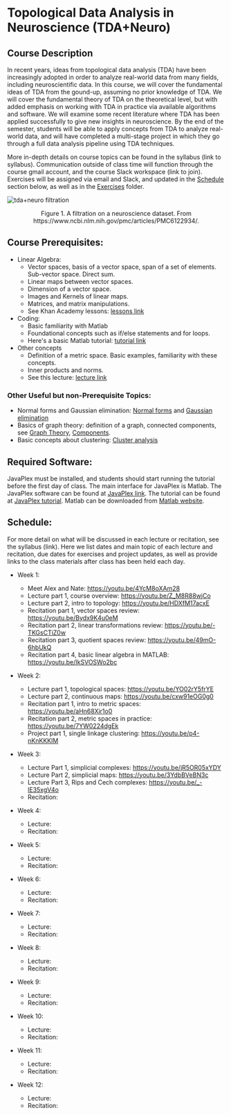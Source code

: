 # Topological Data Analysis in Neuroscience (TDA+Neuro)

## Course Description
In recent years, ideas from topological data analysis (TDA) have been increasingly adopted in order to analyze real-world data from many fields, including neuroscientific data. In this course, we will cover the fundamental ideas of TDA from the gound-up, assuming no prior knowledge of TDA. We will cover the fundamental theory of TDA on the theoretical level, but with added emphasis on working with TDA in practice via available algorithms and software. We will examine some recent literature where TDA has been applied successfully to give new insights in neuroscience. By the end of the semester, students will be able to apply concepts from TDA to analyze real-world data, and will have completed a multi-stage project in which they go through a full data analysis pipeline using TDA techniques.

More in-depth details on course topics can be found in the syllabus (link to syllabus). Communication outside of class time will function through the course gmail account, and the course Slack workspace (link to join). Exercises will be assigned via email and Slack, and updated in the [Schedule](#schedule) section below, as well as in the [Exercises](https://github.com/ndag/tda-neuro-tripods-x-2022/tree/main/Exercises) folder. 


![tda+neuro filtration](https://user-images.githubusercontent.com/25011329/148897433-121fe6ab-641a-4533-aa68-bb9960de86f0.png)


<p align = "center">
Figure 1. A filtration on a neuroscience dataset. From https://www.ncbi.nlm.nih.gov/pmc/articles/PMC6122934/.
</p>

## Course Prerequisites: 
- Linear Algebra:
  - Vector spaces, basis of a vector space, span of a set of elements. Sub-vector space. Direct sum.
  - Linear maps between vector spaces.
  - Dimension of a vector space.
  - Images and Kernels of linear maps.
  - Matrices, and matrix manipulations.
  - See Khan Academy lessons: [lessons link](https://www.khanacademy.org/math/linear-algebra)
- Coding:
  - Basic familiarity with Matlab
  - Foundational concepts such as if/else statements and for loops.
  - Here's a basic Matlab tutorial: [tutorial link](https://web.eecs.umich.edu/~aey/eecs451/matlab.pdf)
- Other concepts
  - Definition of a metric space. Basic examples, familiarity with these concepts.
  - Inner products and norms.
  - See this lecture: [lecture link](http://www-history.mcs.st-and.ac.uk/~john/MT4522/Lectures/L5.html)

### Other Useful but non-Prerequisite Topics:
- Normal forms and Gaussian elimination: [Normal forms](https://en.wikipedia.org/wiki/Smith_normal_form) and [Gaussian elimination](https://en.wikipedia.org/wiki/Gaussian_elimination)
- Basics of graph theory: definition of a graph, connected components, see [Graph Theory](https://en.wikipedia.org/wiki/Graph_theory), [Components](https://en.wikipedia.org/wiki/Component_(graph_theory)).
- Basic concepts about clustering: [Cluster analysis](https://en.wikipedia.org/wiki/Cluster_analysis)

## Required Software: 
JavaPlex must be installed, and students should start running the tutorial before the first day of class. The main interface for JavaPlex is Matlab. The JavaPlex software can be found at [JavaPlex link](http://appliedtopology.github.io/javaplex/). The tutorial can be found at [JavaPlex tutorial](https://github.com/appliedtopology/javaplex/wiki/Tutorial). Matlab can be downloaded from [Matlab website](https://www.mathworks.com/products/matlab.html).

## Schedule:
For more detail on what will be discussed in each lecture or recitation, see the syllabus (link). Here we list dates and main topic of each lecture and recitation, due dates for exercises and project updates, as well as provide links to the class materials after class has been held each day.


- Week 1:
  - Meet Alex and Nate: https://youtu.be/4YcM8oXAm28
  - Lecture part 1, course overview: https://youtu.be/Z_M8R88wjCo
  - Lecture part 2, intro to topology: https://youtu.be/HDXfM17acxE
  - Recitation part 1, vector spaces review: https://youtu.be/Bydx9K4u0eM
  - Recitation part 2, linear transformations review: https://youtu.be/-TKGsCTiZ0w
  - Recitation part 3, quotient spaces review: https://youtu.be/49mO-6hbUkQ
  - Recitation part 4, basic linear algebra in MATLAB: https://youtu.be/IkSVOSWo2bc

- Week 2:
  - Lecture part 1, topological spaces: https://youtu.be/YO02rY5frYE
  - Lecture part 2, continuous maps: https://youtu.be/cxw91eOG0g0
  - Recitation part 1, intro to metric spaces: https://youtu.be/aHn68Xir1o0
  - Recitation part 2, metric spaces in practice: https://youtu.be/7YW0224dgEk
  - Project part 1, single linkage clustering: https://youtu.be/p4-nKnKKKlM

- Week 3:
  - Lecture Part 1, simplicial complexes: https://youtu.be/jR5OR05xYDY
  - Lecture Part 2, simplicial maps: https://youtu.be/3YdbBVeBN3c
  - Lecture Part 3, Rips and Cech complexes: https://youtu.be/_-lE35xgV4o
  - Recitation:

- Week 4:
  - Lecture:
  - Recitation:

- Week 5:
  - Lecture:
  - Recitation:

- Week 6:
  - Lecture:
  - Recitation:

- Week 7:
  - Lecture:
  - Recitation:

- Week 8:
  - Lecture:
  - Recitation:

- Week 9:
  - Lecture:
  - Recitation:

- Week 10:
  - Lecture:
  - Recitation:

- Week 11:
  - Lecture:
  - Recitation:

- Week 12:
  - Lecture:
  - Recitation:
